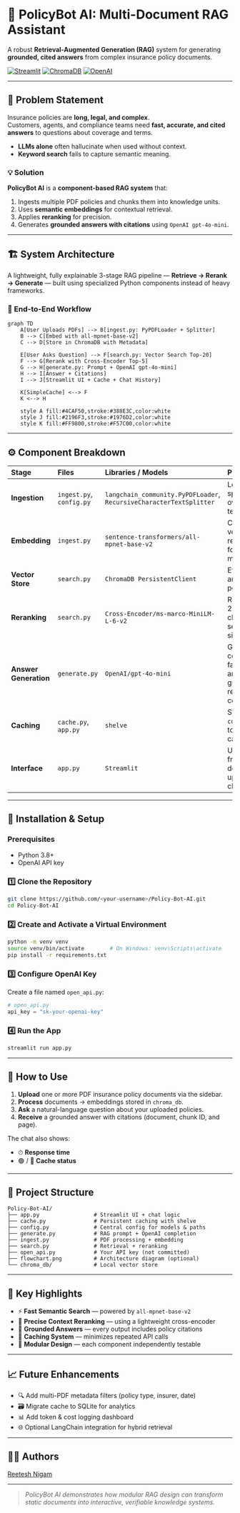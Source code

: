 # 🤖 PolicyBot AI: Multi-Document RAG Assistant

A robust **Retrieval-Augmented Generation (RAG)** system for generating **grounded, cited answers** from complex insurance policy documents.

[![Streamlit](https://img.shields.io/badge/Streamlit-FF4B4B?style=for-the-badge&logo=streamlit)](https://streamlit.io)
[![ChromaDB](https://img.shields.io/badge/ChromaDB-006764?style=for-the-badge&logo=chroma)](https://www.trychroma.com)
[![OpenAI](https://img.shields.io/badge/OpenAI-412991?style=for-the-badge&logo=openai)](https://openai.com)

---

## 📄 Problem Statement

Insurance policies are **long, legal, and complex**.  
Customers, agents, and compliance teams need **fast, accurate, and cited answers** to questions about coverage and terms.

- **LLMs alone** often hallucinate when used without context.  
- **Keyword search** fails to capture semantic meaning.  

### 💡 Solution

**PolicyBot AI** is a **component-based RAG system** that:
1. Ingests multiple PDF policies and chunks them into knowledge units.  
2. Uses **semantic embeddings** for contextual retrieval.  
3. Applies **reranking** for precision.  
4. Generates **grounded answers with citations** using `OpenAI gpt-4o-mini`.  

---

## 🏗️ System Architecture

A lightweight, fully explainable 3-stage RAG pipeline — **Retrieve → Rerank → Generate** — built using specialized Python components instead of heavy frameworks.

### 🔁 End-to-End Workflow

```mermaid
graph TD
    A[User Uploads PDFs] --> B[ingest.py: PyPDFLoader + Splitter]
    B --> C[Embed with all-mpnet-base-v2]
    C --> D[Store in ChromaDB with Metadata]
    
    E[User Asks Question] --> F[search.py: Vector Search Top-20]
    F --> G[Rerank with Cross-Encoder Top-5]
    G --> H[generate.py: Prompt + OpenAI gpt-4o-mini]
    H --> I[Answer + Citations]
    I --> J[Streamlit UI + Cache + Chat History]
    
    K[SimpleCache] <--> F
    K <--> H

    style A fill:#4CAF50,stroke:#388E3C,color:white
    style J fill:#2196F3,stroke:#1976D2,color:white
    style K fill:#FF9800,stroke:#F57C00,color:white
```

---

## ⚙️ Component Breakdown

| Stage | Files | Libraries / Models | Purpose |
| :---- | :---- | :----------------- | :------ |
| **Ingestion** | `ingest.py`, `config.py` | `langchain_community.PyPDFLoader`, `RecursiveCharacterTextSplitter` | Load PDFs and split into overlapping text chunks. |
| **Embedding** | `ingest.py` | `sentence-transformers/all-mpnet-base-v2` | Create dense vector representations for semantic meaning. |
| **Vector Store** | `search.py` | `ChromaDB PersistentClient` | Efficiently store and retrieve policy chunks. |
| **Reranking** | `search.py` | `Cross-Encoder/ms-marco-MiniLM-L-6-v2` | Reorder top-20 retrieved chunks by semantic similarity. |
| **Answer Generation** | `generate.py` | `OpenAI/gpt-4o-mini` | Generate concise, factual answers grounded in retrieved context. |
| **Caching** | `cache.py`, `app.py` | `shelve` | Store `(answer, context)` pairs to reduce API calls. |
| **Interface** | `app.py` | `Streamlit` | User-friendly front-end for document upload and chat. |

---

## 🧰 Installation & Setup

### Prerequisites
- Python 3.8+
- OpenAI API key

### 1️⃣ Clone the Repository
```bash
git clone https://github.com/<your-username>/Policy-Bot-AI.git
cd Policy-Bot-AI
```

### 2️⃣ Create and Activate a Virtual Environment
```bash
python -m venv venv
source venv/bin/activate        # On Windows: venv\Scripts\activate
pip install -r requirements.txt
```

### 3️⃣ Configure OpenAI Key
Create a file named `open_api.py`:
```python
# open_api.py
api_key = "sk-your-openai-key"
```

### 4️⃣ Run the App
```bash
streamlit run app.py
```

---

## 💬 How to Use

1. **Upload** one or more PDF insurance policy documents via the sidebar.  
2. **Process** documents → embeddings stored in `chroma_db`.  
3. **Ask** a natural-language question about your uploaded policies.  
4. **Receive** a grounded answer with citations (document, chunk ID, and page).  

The chat also shows:
- ⏱ **Response time**
- 🟢 / 🔵 **Cache status**

---

## 📁 Project Structure

```
Policy-Bot-AI/
├── app.py                 # Streamlit UI + chat logic
├── cache.py               # Persistent caching with shelve
├── config.py              # Central config for models & paths
├── generate.py            # RAG prompt + OpenAI completion
├── ingest.py              # PDF processing + embedding
├── search.py              # Retrieval + reranking
├── open_api.py            # Your API key (not committed)
├── flowchart.png          # Architecture diagram (optional)
└── chroma_db/             # Local vector store
```

---

## 🧠 Key Highlights

- ⚡ **Fast Semantic Search** — powered by `all-mpnet-base-v2`
- 🎯 **Precise Context Reranking** — using a lightweight cross-encoder
- 🧾 **Grounded Answers** — every output includes policy citations
- 💾 **Caching System** — minimizes repeated API calls
- 🧩 **Modular Design** — each component independently testable

---

## 📈 Future Enhancements

- 🔍 Add multi-PDF metadata filters (policy type, insurer, date)  
- 🗃️ Migrate cache to SQLite for analytics  
- 📊 Add token & cost logging dashboard  
- 🌐 Optional LangChain integration for hybrid retrieval  

---

## 👨‍💻 Authors

[Reetesh Nigam](https://github.com/nigamreetesh84)

---

> *PolicyBot AI demonstrates how modular RAG design can transform static documents into interactive, verifiable knowledge systems.*
